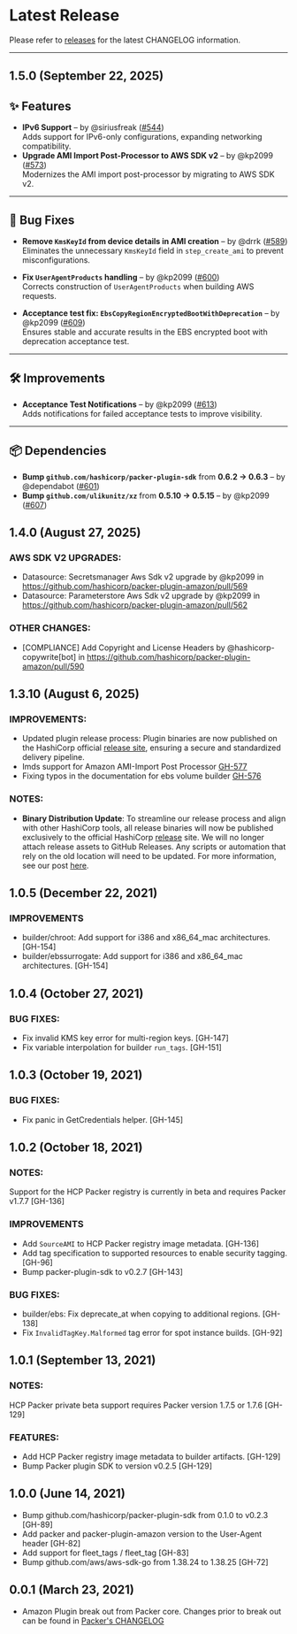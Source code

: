 # Latest Release

Please refer to [releases](https://github.com/hashicorp/packer-plugin-amazon/releases) for the latest CHANGELOG information.

---
## 1.5.0 (September 22, 2025)

## ✨ Features
- **IPv6 Support** – by @siriusfreak ([#544](https://github.com/hashicorp/packer-plugin-amazon/pull/544))  
  Adds support for IPv6-only configurations, expanding networking compatibility.
- **Upgrade AMI Import Post-Processor to AWS SDK v2** – by @kp2099 ([#573](https://github.com/hashicorp/packer-plugin-amazon/pull/573))  
    Modernizes the AMI import post-processor by migrating to AWS SDK v2.

---

## 🐛 Bug Fixes
- **Remove `KmsKeyId` from device details in AMI creation** – by @drrk ([#589](https://github.com/hashicorp/packer-plugin-amazon/pull/589))  
  Eliminates the unnecessary `KmsKeyId` field in `step_create_ami` to prevent misconfigurations.

- **Fix `UserAgentProducts` handling** – by @kp2099 ([#600](https://github.com/hashicorp/packer-plugin-amazon/pull/600))  
  Corrects construction of `UserAgentProducts` when building AWS requests.

- **Acceptance test fix: `EbsCopyRegionEncryptedBootWithDeprecation`** – by @kp2099 ([#609](https://github.com/hashicorp/packer-plugin-amazon/pull/609))  
  Ensures stable and accurate results in the EBS encrypted boot with deprecation acceptance test.

---

## 🛠 Improvements
- **Acceptance Test Notifications** – by @kp2099 ([#613](https://github.com/hashicorp/packer-plugin-amazon/pull/613))  
  Adds notifications for failed acceptance tests to improve visibility.

---

## 📦 Dependencies
- **Bump `github.com/hashicorp/packer-plugin-sdk`** from **0.6.2 → 0.6.3** – by @dependabot ([#601](https://github.com/hashicorp/packer-plugin-amazon/pull/601))
- **Bump `github.com/ulikunitz/xz`** from **0.5.10 → 0.5.15** – by @kp2099 ([#607](https://github.com/hashicorp/packer-plugin-amazon/pull/607))

## 1.4.0 (August 27, 2025)
### AWS SDK V2 UPGRADES:

* Datasource: Secretsmanager Aws Sdk v2 upgrade by @kp2099 in https://github.com/hashicorp/packer-plugin-amazon/pull/569
* Datasource: Parameterstore Aws Sdk v2 upgrade by @kp2099 in https://github.com/hashicorp/packer-plugin-amazon/pull/562

### OTHER CHANGES:
* [COMPLIANCE] Add Copyright and License Headers by @hashicorp-copywrite[bot] in https://github.com/hashicorp/packer-plugin-amazon/pull/590

## 1.3.10 (August 6, 2025)
### IMPROVEMENTS:

* Updated plugin release process: Plugin binaries are now published on the HashiCorp official [release site](https://releases.hashicorp.com/packer-plugin-amazon), ensuring a secure and standardized delivery pipeline.
* Imds support for Amazon AMI-Import Post Processor [GH-577](https://github.com/hashicorp/packer-plugin-amazon/pull/577)
* Fixing typos in the documentation for ebs volume builder [GH-576](https://github.com/hashicorp/packer-plugin-amazon/pull/576)

### NOTES:
* **Binary Distribution Update**: To streamline our release process and align with other HashiCorp tools, all 
  release binaries will now be published exclusively to the official HashiCorp [release](https://releases.hashicorp.com/packer-plugin-amazon) site. We will no longer attach release assets to GitHub Releases. Any scripts or automation 
  that rely on the old location will need to be updated. For more information, see our post [here](https://discuss.hashicorp.com/t/important-update-official-packer-plugin-distribution-moving-to-releases-hashicorp-com/75972).

## 1.0.5 (December 22, 2021)

### IMPROVEMENTS
* builder/chroot: Add support for i386 and x86_64_mac architectures. [GH-154]
* builder/ebssurrogate: Add support for i386 and x86_64_mac architectures.
    [GH-154]

## 1.0.4 (October 27, 2021)

### BUG FIXES:
* Fix invalid KMS key error for multi-region keys. [GH-147]
* Fix variable interpolation for builder `run_tags`. [GH-151]

## 1.0.3 (October 19, 2021)

### BUG FIXES:
* Fix panic in GetCredentials helper. [GH-145]


## 1.0.2 (October 18, 2021)

### NOTES:
Support for the HCP Packer registry is currently in beta and requires
Packer v1.7.7 [GH-136]

### IMPROVEMENTS
* Add `SourceAMI` to HCP Packer registry image metadata. [GH-136]
* Add tag specification to supported resources to enable security tagging.
    [GH-96]
* Bump packer-plugin-sdk to v0.2.7 [GH-143]

### BUG FIXES:
* builder/ebs: Fix deprecate_at when copying to additional regions. [GH-138]
* Fix `InvalidTagKey.Malformed` tag error for spot instance builds. [GH-92]


## 1.0.1 (September 13, 2021)

### NOTES:
HCP Packer private beta support requires Packer version 1.7.5 or 1.7.6 [GH-129]

### FEATURES:
* Add HCP Packer registry image metadata to builder artifacts. [GH-129]
* Bump Packer plugin SDK to version v0.2.5 [GH-129]

## 1.0.0 (June 14, 2021)

* Bump github.com/hashicorp/packer-plugin-sdk from 0.1.0 to v0.2.3 [GH-89]
* Add packer and packer-plugin-amazon version to the User-Agent header [GH-82]
* Add support for fleet_tags / fleet_tag [GH-83]
* Bump github.com/aws/aws-sdk-go from 1.38.24 to 1.38.25 [GH-72]

## 0.0.1 (March 23, 2021)

* Amazon Plugin break out from Packer core. Changes prior to break out can be found in [Packer's CHANGELOG](https://github.com/hashicorp/packer/blob/master/CHANGELOG.md)
